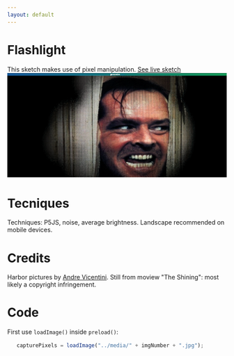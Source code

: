 ```yaml
---
layout: default
---
```

# Flashlight
This sketch makes use of pixel manipulation. [See live sketch](sketch.md)
![Flashlight](./images/flashlight_p5js.png)

# Tecniques
Techniques: P5JS, noise, average brightness. Landscape recommended on mobile devices.

# Credits
Harbor pictures by [Andre Vicentini](http://www.andrevicentini.eu/). Still from moview "The Shining": most likely a copyright infringement.


# Code
First use `loadImage()` inside `preload()`:
```javascript
   capturePixels = loadImage("../media/" + imgNumber + ".jpg");
```

